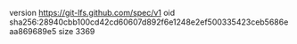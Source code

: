 version https://git-lfs.github.com/spec/v1
oid sha256:28940cbb100cd42cd60607d892f6e1248e2ef500335423ceb5686eaa869689e5
size 3369
